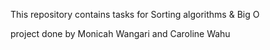 This repository contains tasks for Sorting algorithms & Big O

project done by Monicah Wangari and Caroline Wahu
